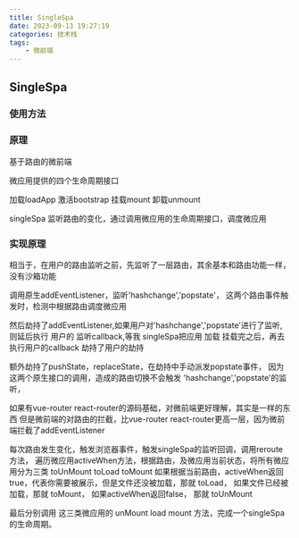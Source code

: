 ```yaml
---
title: SingleSpa
date: 2023-09-13 19:27:19
categories: 技术栈
tags: 
    - 微前端
---
```



## SingleSpa

### 使用方法

### 原理
基于路由的微前端

微应用提供的四个生命周期接口

加载loadApp 激活bootstrap 挂载mount 卸载unmount

singleSpa 监听路由的变化，通过调用微应用的生命周期接口，调度微应用


### 实现原理
相当于，在用户的路由监听之前，先监听了一层路由，其余基本和路由功能一样，没有沙箱功能

调用原生addEventListener，监听'hashchange','popstate'，
这两个路由事件触发时，检测中根据路由调度微应用

然后劫持了addEventListener,如果用户对'hashchange','popstate'进行了监听,
则延后执行 用户的 监听callback,等我 singleSpa把应用 加载 挂载完之后，再去执行用户的callback
劫持了用户的劫持

额外劫持了pushState，replaceState，在劫持中手动派发popstate事件，
因为这两个原生接口的调用，造成的路由切换不会触发 'hashchange','popstate'的监听，



如果有vue-router react-router的源码基础，对微前端更好理解，其实是一样的东西
但是微前端的对路由的拦截，比vue-router react-router更高一层，因为微前端拦截了addEventListener




每次路由发生变化，触发浏览器事件，触发singleSpa的监听回调，调用reroute方法，
遍历微应用activeWhen方法，根据路由，及微应用当前状态，将所有微应用分为三类 toUnMount toLoad toMount
如果根据当前路由，activeWhen返回true，代表你需要被展示，但是文件还没被加载，那就 toLoad，
如果文件已经被加载，那就 toMount， 如果activeWhen返回false， 那就 toUnMount

最后分别调用 这三类微应用的 unMount load mount 方法，完成一个singleSpa的生命周期。